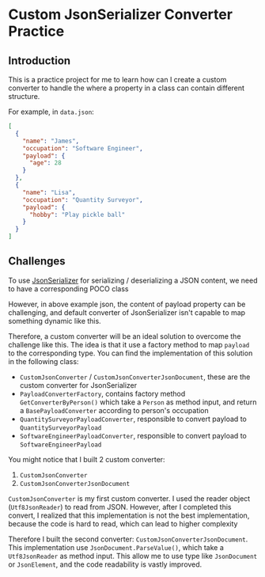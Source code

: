 # Custom JsonSerializer Converter Practice

## Introduction

This is a practice project for me to learn how can I create a custom converter to handle the where a property in a class can contain different structure.

For example, in `data.json`:

```json
[
  {
    "name": "James",
    "occupation": "Software Engineer",
    "payload": {
      "age": 28
    }
  },
  {
    "name": "Lisa",
    "occupation": "Quantity Surveyor",
    "payload": {
      "hobby": "Play pickle ball"
    }
  }
]
```

## Challenges

To use [JsonSerializer](https://learn.microsoft.com/en-us/dotnet/standard/serialization/system-text-json/how-to#serialization-behavior) for serializing / deserializing a JSON content, we need to have a corresponding POCO class

However, in above example json, the content of payload property can be challenging, and default converter of JsonSerializer isn't capable to map something dynamic like this.

Therefore, a custom converter will be an ideal solution to overcome the challenge like this. The idea is that it use a factory method to map `payload` to the corresponding type. You can find the implementation of this solution in the following class:

- `CustomJsonConverter` / `CustomJsonConverterJsonDocument`, these are the custom converter for JsonSerializer
- `PayloadConverterFactory`, contains factory method `GetConverterByPerson()` which take a `Person` as method input, and return a `BasePayloadConverter` according to person's occupation
- `QuantitySurveyorPayloadConverter`, responsible to convert payload to `QuantitySurveyorPayload`
- `SoftwareEngineerPayloadConverter`, responsible to convert payload to `SoftwareEngineerPayload`

You might notice that I built 2 custom converter:

1. `CustomJsonConverter`
2. `CustomJsonConverterJsonDocument`

`CustomJsonConverter` is my first custom converter. I used the reader object (`Utf8JsonReader`) to read from JSON. However, after I completed this convert, I realized that this implementation is not the best implementation, because the code is hard to read, which can lead to higher complexity

Therefore I built the second converter: `CustomJsonConverterJsonDocument`. This implementation use `JsonDocument.ParseValue()`, which take a `Utf8JsonReader` as method input. This allow me to use type like `JsonDocument` or `JsonElement`, and the code readability is vastly improved.
